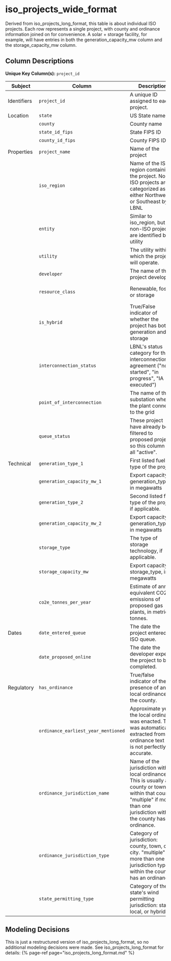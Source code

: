 # iso_projects_wide_format

Derived from iso_projects_long_format, this table is about individual ISO projects. Each row represents a single project, with county and ordinance information joined on for convenience. A solar + storage facility, for example, will have entries in both the generation_capacity_mw column and the storage_capacity_mw column.

## Column Descriptions

**Unique Key Column(s):** `project_id`

|Subject|Column|Description|Source|Notes|
|----|----|----|----|----|
|Identifiers|`project_id`|A unique ID assigned to each project.|derived||
|Location|`state`|US State name|Census||
||`county`|County name|Census||
||`state_id_fips`|State FIPS ID|Census||
||`county_id_fips`|County FIPS ID|Census||
|Properties|`project_name`|Name of the project|LBNL||
||`iso_region`|Name of the ISO region containing the project. Non-ISO projects are categorized as either Northwest or Southeast by LBNL|LBNL||
||`entity`|Similar to iso_region, but non-ISO projects are identified by utility|LBNL||
||`utility`|The utility within which the project will operate.|LBNL||
||`developer`|The name of the project developer.|LBNL||
||`resource_class`|Renewable, fossil, or storage|derived from LBNL||
||`is_hybrid`|True/False indicator of whether the project has both generation and storage|derived from LBNL||
||`interconnection_status`|LBNL's status category for the interconnection agreement ("not started", "in progress", "IA executed")|LBNL||
||`point_of_interconnection`|The name of the substation where the plant connects to the grid|LBNL||
||`queue_status`|These project have already been filtered to proposed projects, so this column is all "active".|LBNL||
|Technical|`generation_type_1`|First listed fuel type of the project.|LBNL||
||`generation_capacity_mw_1`|Export capacity of generation_type_1, in megawatts|LBNL||
||`generation_type_2`|Second listed fuel type of the project, if applicable.|LBNL||
||`generation_capacity_mw_2`|Export capacity of generation_type_2, in megawatts|LBNL||
||`storage_type`|The type of storage technology, if applicable.|LBNL||
||`storage_capacity_mw`|Export capacity of storage_type, in megawatts|LBNL|mostly missing|
||`co2e_tonnes_per_year`|Estimate of annual equivalent CO2 emissions of proposed gas plants, in metric tonnes.|derived from LBNL||
|Dates|`date_entered_queue`|The date the project entered the ISO queue.|LBNL||
||`date_proposed_online`|The date the developer expects the project to be completed.|LBNL||
|Regulatory|`has_ordinance`|True/false indicator of the presence of any local ordinances in the county.|derived from RELDI||
||`ordinance_earliest_year_mentioned`|Approximate year the local ordinance was enacted. This was automatically extracted from the ordinance text so is not perfectly accurate.|derived from RELDI||
||`ordinance_jurisdiction_name`|Name of the jurisdiction with a local ordinance. This is usually a county or town within that county. "multiple" if more than one jurisdiction within the county has an ordinance.|RELDI||
||`ordinance_jurisdiction_type`|Category of jurisdiction: county, town, or city. "multiple" if more than one jurisdiction type within the county has an ordinance.|derived from RELDI||
||`state_permitting_type`|Category of the state's wind permitting jurisdiction: state, local, or hybrid.|NCSL||

## Modeling Decisions

This is just a restructured version of iso_projects_long_format, so no additional modeling decisions were made. See iso_projects_long_format for details:
{% page-ref page="iso_projects_long_format.md" %}
